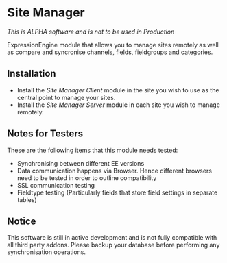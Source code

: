 # Site Manager

_This is ALPHA software and is not to be used in Production_

ExpressionEngine module that allows you to manage sites remotely as well as compare and syncronise channels, fields, fieldgroups and categories.

## Installation

- Install the _Site Manager Client_ module in the site you wish to use as the central point to manage your sites.
- Install the _Site Manager Server_ module in each site you wish to manage remotely.

## Notes for Testers

These are the following items that this module needs tested:

- Synchronising between different EE versions
- Data communication happens via Browser. Hence different browsers need to be tested in order to outline compatibility
- SSL communication testing
- Fieldtype testing (Particularly fields that store field settings in separate tables)

## Notice

This software is still in active development and is not fully compatible with all third party addons.  Please backup your database before performing any synchronisation operations.

